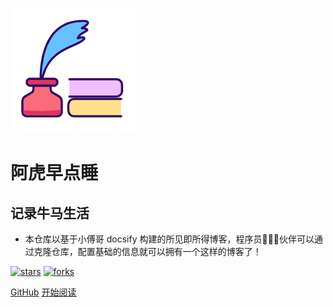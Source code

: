![logo](_media/logo.png)

# 阿虎早点睡

## 记录牛马生活

- 本仓库以基于小傅哥 docsify 构建的所见即所得博客，程序员👨🏻‍💻伙伴可以通过克隆仓库，配置基础的信息就可以拥有一个这样的博客了！
  

[![stars](https://badgen.net/github/stars/0917crazytiger/0917crazytiger.github.io?icon=github&color=4ab8a1)](https://github.com/fuzhengwei/fuzhengwei.github.io) [![forks](https://badgen.net/github/forks/0917crazytiger/0917crazytiger.github.io?icon=github&color=4ab8a1)](https://github.com/0917crazytiger/0917crazytiger.github.io.git) 

[GitHub](<https://github.com/0917crazytiger/0917crazytiger.github.io>)
[开始阅读](README.md)

